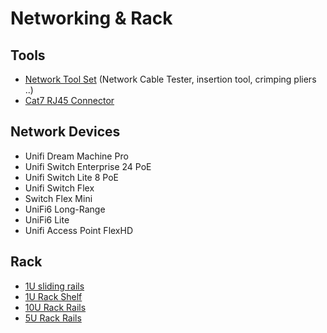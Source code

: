 # Networking & Rack

## Tools

* [Network Tool Set](https://amzn.to/3qrDp1U) (Network Cable Tester, insertion tool, crimping pliers ..)
* [Cat7 RJ45 Connector](https://amzn.to/3Bu4at9)

## Network Devices
* Unifi Dream Machine Pro
* Unifi Switch Enterprise 24 PoE
* Unifi Switch Lite 8 PoE
* Unifi Switch Flex
* Switch Flex Mini
* UniFi6 Long-Range
* UniFi6 Lite
* Unifi Access Point FlexHD

## Rack
* [1U sliding rails](https://amzn.to/3UAGsD5)
* [1U Rack Shelf](https://amzn.to/3LqaTHL)
* [10U Rack Rails](https://amzn.to/3SkEPaj)
* [5U Rack Rails](https://amzn.to/3RZCX7o)
